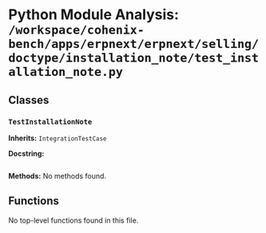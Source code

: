 # Python Module Analysis: `/workspace/cohenix-bench/apps/erpnext/erpnext/selling/doctype/installation_note/test_installation_note.py`

## Classes

### `TestInstallationNote`
**Inherits:** `IntegrationTestCase`


**Docstring:**
```

```

**Methods:**
No methods found.




## Functions

No top-level functions found in this file.
